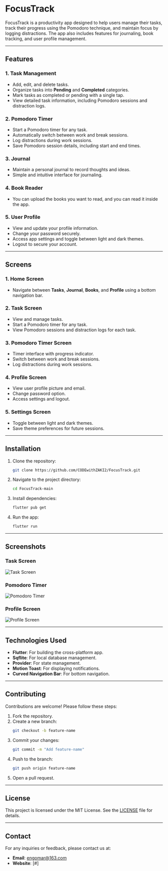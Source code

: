 # FocusTrack
FocusTrack is a productivity app designed to help users manage their tasks, track their progress using the Pomodoro technique, and maintain focus by logging distractions. The app also includes features for journaling, book tracking, and user profile management.

---

## Features

### 1. **Task Management**
- Add, edit, and delete tasks.
- Organize tasks into **Pending** and **Completed** categories.
- Mark tasks as completed or pending with a single tap.
- View detailed task information, including Pomodoro sessions and distraction logs.

### 2. **Pomodoro Timer**
- Start a Pomodoro timer for any task.
- Automatically switch between work and break sessions.
- Log distractions during work sessions.
- Save Pomodoro session details, including start and end times.

### 3. **Journal**
- Maintain a personal journal to record thoughts and ideas.
- Simple and intuitive interface for journaling.

### 4. **Book Reader**
- You can upload the books you want to read, and you can read it inside the app.

### 5. **User Profile**
- View and update your profile information.
- Change your password securely.
- Access app settings and toggle between light and dark themes.
- Logout to secure your account.

---

## Screens

### 1. **Home Screen**
- Navigate between **Tasks**, **Journal**, **Books**, and **Profile** using a bottom navigation bar.

### 2. **Task Screen**
- View and manage tasks.
- Start a Pomodoro timer for any task.
- View Pomodoro sessions and distraction logs for each task.

### 3. **Pomodoro Timer Screen**
- Timer interface with progress indicator.
- Switch between work and break sessions.
- Log distractions during work sessions.

### 4. **Profile Screen**
- View user profile picture and email.
- Change password option.
- Access settings and logout.

### 5. **Settings Screen**
- Toggle between light and dark themes.
- Save theme preferences for future sessions.

---

## Installation

1. Clone the repository:
   ```bash
   git clone https://github.com/CODEwithZAKI2/FocusTrack.git
   ```
2. Navigate to the project directory:
   ```bash
   cd FocusTrack-main
   ```
3. Install dependencies:
   ```bash
   flutter pub get
   ```
4. Run the app:
   ```bash
   flutter run
   ```

---

## Screenshots

### Task Screen
![Task Screen](assets/screenshots/task_screen.png)

### Pomodoro Timer
![Pomodoro Timer](assets/screenshots/pomodoro_timer.png)

### Profile Screen
![Profile Screen](assets/screenshots/profile_screen.png)

---

## Technologies Used

- **Flutter**: For building the cross-platform app.
- **Sqflite**: For local database management.
- **Provider**: For state management.
- **Motion Toast**: For displaying notifications.
- **Curved Navigation Bar**: For bottom navigation.

---

## Contributing

Contributions are welcome! Please follow these steps:

1. Fork the repository.
2. Create a new branch:
   ```bash
   git checkout -b feature-name
   ```
3. Commit your changes:
   ```bash
   git commit -m "Add feature-name"
   ```
4. Push to the branch:
   ```bash
   git push origin feature-name
   ```
5. Open a pull request.

---

## License

This project is licensed under the MIT License. See the [LICENSE](LICENSE) file for details.

---

## Contact

For any inquiries or feedback, please contact us at:
- **Email**: engomar@163.com
- **Website**: [#]
